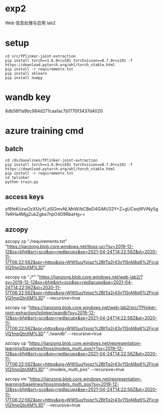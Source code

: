 # exp2

Web 信息处理与应用 lab2

# setup
``` batch
cd src/TPlinker-joint-extraction
pip install torch==1.6.0+cu101 torchvision==0.7.0+cu101 -f https://download.pytorch.org/whl/torch_stable.html
pip install -r requirements.txt
pip install sklearn
pip install numpy
```

# wandb key
8db56f1a9bc984d271caa1ac7b1770f3437d4020

# azure training cmd
## batch
``` batch
cd /ds/baselines/TPlinker-joint-extraction
pip install torch==1.6.0+cu101 torchvision==0.7.0+cu101 -f https://download.pytorch.org/whl/torch_stable.html
pip install -r requirements.txt
cd tplinker
python train.py
```

## access keys
sf8feKi/zwOzXfJyYLzISGmvNLMnW/bCBeD4GiMU32Y+Z+gUCeqWViNySg7eRHa4MjgZukZgbe7npO4D9RbaHg==

## azcopy
azcopy cp "./requirements.txt" "https://jianzong.blob.core.windows.net/tloss-ucr?sv=2019-12-12&ss=bfqt&srt=sco&sp=rwdlacupx&se=2021-04-24T14:22:56Z&st=2020-11-17T06:22:56Z&spr=https&sig=WWSuuYpjqz%2BtTq2r43v11SrAI8q6%2FjcgiVQ1mpQtnXM%3D"

azcopy cp "./*" "https://jianzong.blob.core.windows.net/web-lab2/?sv=2019-12-12&ss=bfqt&srt=sco&sp=rwdlacupx&se=2021-04-24T14:22:56Z&st=2020-11-17T06:22:56Z&spr=https&sig=WWSuuYpjqz%2BtTq2r43v11SrAI8q6%2FjcgiVQ1mpQtnXM%3D" --recursive=true

azcopy cp "https://jianzong.blob.core.windows.net/web-lab2/src/TPlinker-joint-extraction/tplinker/wandb?sv=2019-12-12&ss=bfqt&srt=sco&sp=rwdlacupx&se=2021-04-24T14:22:56Z&st=2020-11-17T06:22:56Z&spr=https&sig=WWSuuYpjqz%2BtTq2r43v11SrAI8q6%2FjcgiVQ1mpQtnXM%3D" "./wandb" --recursive=true

azcopy cp "https://jianzong.blob.core.windows.net/representation-learning/baselines/tloss/models_multi_pos/*?sv=2019-12-12&ss=bfqt&srt=sco&sp=rwdlacupx&se=2021-04-24T14:22:56Z&st=2020-11-17T06:22:56Z&spr=https&sig=WWSuuYpjqz%2BtTq2r43v11SrAI8q6%2FjcgiVQ1mpQtnXM%3D" "./models_multi_pos" --recursive=true

azcopy rm "https://jianzong.blob.core.windows.net/representation-learning/baselines/tloss/models_multi_pos?sv=2019-12-12&ss=bfqt&srt=sco&sp=rwdlacupx&se=2021-04-24T14:22:56Z&st=2020-11-17T06:22:56Z&spr=https&sig=WWSuuYpjqz%2BtTq2r43v11SrAI8q6%2FjcgiVQ1mpQtnXM%3D" --recursive=true
